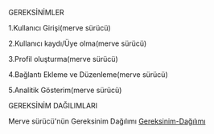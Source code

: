 GEREKSİNİMLER

1.Kullanıcı Girişi(merve sürücü)

2.Kullanıcı kaydı/Üye olma(merve sürücü)

3.Profil oluşturma(merve sürücü)

4.Bağlantı Ekleme ve Düzenleme(merve sürücü)

5.Analitik Gösterim(merve sürücü)

GEREKSİNİM DAĞILIMLARI

Merve sürücü'nün Gereksinim Dağılımı
[Gereksinim-Dağılımı](<Merve -Sürücü-Gereksinimler.md>)







